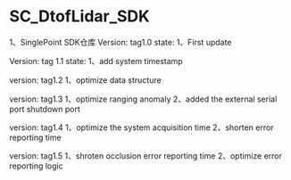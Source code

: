 # SC_DtofLidar_SDK
1、SinglePoint SDK仓库
Version:
	tag1.0
state:
1、First update

Version:
	tag 1.1
state:
1、add system timestamp 

version:
  tag1.2
1、optimize data structure

version:
  tag1.3
1、optimize ranging anomaly
2、added the external serial port shutdown port

version:
  tag1.4
1、optimize the system acquisition time
2、shorten error reporting time

version:
  tag1.5
1、shroten occlusion error reporting time
2、optimize error reporting logic